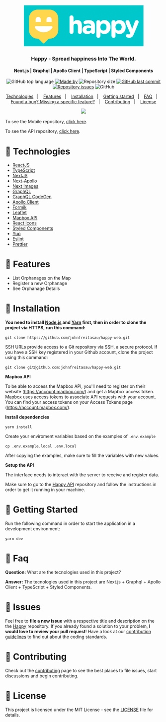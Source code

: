 <h1 align="center">
  <img src=".github/images/logo.png" alt="Happy">
</h1>

<h3 align="center">
  Happy - Spread happiness Into The World.
</h3>
<h4 align="center">Next.js | Graphql | Apollo Client | TypeScript | Styled Components</h4>
<!-- E02041 -->
<p align="center">
  <img alt="GitHub top language" src="https://img.shields.io/github/languages/top/johnfreitasau/happy-web?color=%2329B6D1">
  <a href="https://www.linkedin.com/in/johnfreitasau/"><img alt="Made by" src="https://img.shields.io/badge/made%20by-John%20Freitas-%2329B6D1"></a>
  <img alt="Repository size" src="https://img.shields.io/github/repo-size/johnfreitasau/happy-web?color=%2329B6D1">
  <a href="https://github.com/johnfreitasau/happy-web/commits/main"><img alt="GitHub last commit" src="https://img.shields.io/github/last-commit/johnfreitasau/happy-web?color=%2329B6D1"></a>
  <a href="https://github.com/johnfreitasau/happy-web/issues"><img alt="Repository issues" src="https://img.shields.io/github/issues/johnfreitasau/happy-web?color=%2329B6D1"></a>
  <img alt="GitHub" src="https://img.shields.io/github/license/johnfreitasau/happy-web?color=%2329B6D2">
</p>

<p align="center">
  <a href="#rocket-technologies">Technologies</a>&nbsp;&nbsp;&nbsp;|&nbsp;&nbsp;&nbsp;
  <a href="#rocket-features">Features</a>&nbsp;&nbsp;&nbsp;|&nbsp;&nbsp;&nbsp;
  <a href="#construction_worker-installation">Installation</a>&nbsp;&nbsp;&nbsp;|&nbsp;&nbsp;&nbsp;
  <a href="#runner-getting-started">Getting started</a>&nbsp;&nbsp;&nbsp;|&nbsp;&nbsp;&nbsp;
  <a href="#postbox-faq">FAQ</a>&nbsp;&nbsp;&nbsp;|&nbsp;&nbsp;&nbsp;
  <a href="#bug-issues">Found a bug? Missing a specific feature?</a>&nbsp;&nbsp;&nbsp;|&nbsp;&nbsp;&nbsp;
  <a href="#tada-contributing">Contributing</a>&nbsp;&nbsp;&nbsp;|&nbsp;&nbsp;&nbsp;
  <a href="#closed_book-license">License</a>
</p>

<p align="center">
   <img src="./.github/images/happy_web_demo1.gif" width="500"/>
</p>


To see the Mobile repository, [click here](https://github.com/johnfreitasau/happy-mobile).

To see the API repository, [click here](https://github.com/johnfreitasau/happy-api).


# :rocket: Technologies

- [ReactJS](https://reactjs.org/)
- [TypeScript](https://www.typescriptlang.org/)
- [NextJS](https://nextjs.org/)
- [Next-Apollo](https://github.com/adamsoffer/next-apollo)
- [Next Images](https://vercel.com/docs/next.js/image-optimization)
- [GraphQL](https://graphql.org/)
- [GraphQL CodeGen](https://graphql-code-generator.com/)
- [Apollo Client](https://www.apollographql.com/docs/react/)
- [Formik](https://formik.org/)
- [Leaflet](https://leafletjs.com/)
- [Mapbox API](https://www.mapbox.com/)
- [React Icons](https://react-icons.netlify.com/#/)
- [Styled Components](https://styled-components.com/)
- [Yup](https://github.com/jquense/yup)
- [Eslint](https://eslint.org/)
- [Prettier](https://prettier.io/)


# :rocket: Features

* List Orphanages on the Map
* Register a new Orphanage
* See Orphanage Details


# :construction_worker: Installation

**You need to install [Node.js](https://nodejs.org/en/download/) and [Yarn](https://yarnpkg.com/) first, then in order to clone the project via HTTPS, run this command:**

```git clone https://github.com/johnfreitasau/happy-web.git```

SSH URLs provide access to a Git repository via SSH, a secure protocol. If you have a SSH key registered in your Github account, clone the project using this command:

```git clone git@github.com:johnfreitasau/happy-web.git```

**Mapbox API**

To be able to access the Mapbox API, you'll need to register on their website (https://account.mapbox.com/) and get a Mapbox access token. Mapbox uses access tokens to associate API requests with your account. You can find your access tokens on your Access Tokens page (https://account.mapbox.com/).


**Install dependencies**

```yarn install```

Create your enviroment variables based on the examples of ```.env.example```

```cp .env.example.local .env.local```

After copying the examples, make sure to fill the variables with new values.


**Setup the API**

The interface needs to interact with the server to receive and register data.

Make sure to go to the [Happy API](https://github.com/johnfreitasau/happy-api) repository and follow the instructions in order to get it running in your machine.


# :runner: Getting Started

Run the following command in order to start the application in a development environment:

```yarn dev```


# :postbox: Faq

**Question:** What are the tecnologies used in this project?

**Answer:** The tecnologies used in this project are Next.js + Graphql + Apollo Client + TypeScript + Styled Components.


# :bug: Issues

Feel free to **file a new issue** with a respective title and description on the the [Happy](https://github.com/johnfreitasau/happy-web/issues) repository. If you already found a solution to your problem, **I would love to review your pull request**! Have a look at our [contribution guidelines](https://github.com/johnfreitasau/happy-web/blob/main/CONTRIBUTING.md) to find out about the coding standards.

# :tada: Contributing

Check out the [contributing](https://github.com/johnfreitasau/happy-web/blob/master/CONTRIBUTING.md) page to see the best places to file issues, start discussions and begin contributing.


# :closed_book: License

This project is licensed under the MIT License - see the [LICENSE](LICENSE) file for details.
